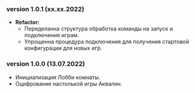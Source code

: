### version 1.0.1 (хх.хх.2022)
- **Refactor:**
  - Переделанна структура обработка команды на запуск и подключения играм.
  - Упрощенна процедура подключения для получения стартовой конфигурации для новых игр.

### version 1.0.0 (13.07.2022)
- Инициализация Лобби комнаты. 
- Оцифрование настолькой игры Аквалин.